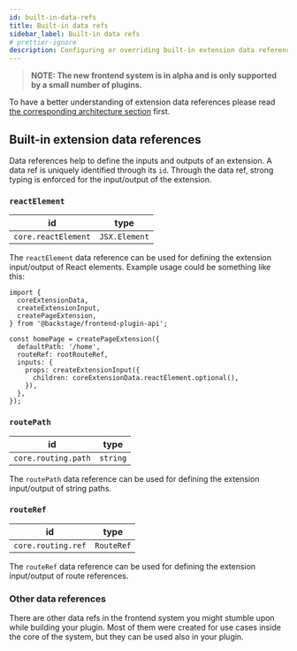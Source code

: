 ```yaml
---
id: built-in-data-refs
title: Built-in data refs
sidebar_label: Built-in data refs
# prettier-ignore
description: Configuring or overriding built-in extension data references
---
```


> **NOTE: The new frontend system is in alpha and is only supported by a small number of plugins.**

To have a better understanding of extension data references please read [the corresponding architecture section](../architecture/20-extensions.md#extension-data) first.

## Built-in extension data references

Data references help to define the inputs and outputs of an extension. A data ref is uniquely identified through its `id`. Through the data ref, strong typing is enforced for the input/output of the extension.

### `reactElement`

|         id          |     type      |
| :-----------------: | :-----------: |
| `core.reactElement` | `JSX.Element` |

The `reactElement` data reference can be used for defining the extension input/output of React elements. Example usage could be something like this:

```tsx
import {
  coreExtensionData,
  createExtensionInput,
  createPageExtension,
} from '@backstage/frontend-plugin-api';

const homePage = createPageExtension({
  defaultPath: '/home',
  routeRef: rootRouteRef,
  inputs: {
    props: createExtensionInput({
      children: coreExtensionData.reactElement.optional(),
    }),
  },
});
```

### `routePath`

|         id          |   type   |
| :-----------------: | :------: |
| `core.routing.path` | `string` |

The `routePath` data reference can be used for defining the extension input/output of string paths.

### `routeRef`

|         id         |    type    |
| :----------------: | :--------: |
| `core.routing.ref` | `RouteRef` |

The `routeRef` data reference can be used for defining the extension input/output of route references.

### Other data references

There are other data refs in the frontend system you might stumble upon while building your plugin. Most of them were created for use cases inside the core of the system, but they can be used also in your plugin.
